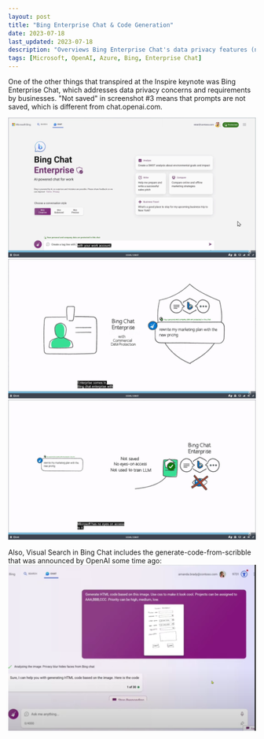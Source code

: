 ```yaml
---
layout: post
title: "Bing Enterprise Chat & Code Generation"
date: 2023-07-18
last_updated: 2023-07-18
description: "Overviews Bing Enterprise Chat's data privacy features (no prompt retention), visual search code generation, and integration into enterprise workflows."
tags: [Microsoft, OpenAI, Azure, Bing, Enterprise Chat]
---
```


One of the other things that transpired at the Inspire keynote was Bing Enterprise Chat, which addresses data privacy concerns and requirements by businesses. "Not saved" in screenshot #3 means that prompts are not saved, which is different from chat.openai.com.

![Bing Enterprise Chat #1](assets/img/bing-enterprise-chat-1.png)
![Bing Enterprise Chat #2](assets/img/bing-enterprise-chat-2.png)
![Bing Enterprise Chat #3](assets/img/bing-enterprise-chat-3.png)

Also, Visual Search in Bing Chat includes the generate-code-from-scribble that was announced by OpenAI some time ago:
![Bing Enterprise Chat #3](assets/img/bing-visual-search-scribble.png)